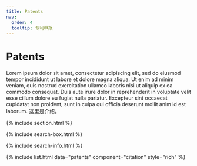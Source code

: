 ```yaml
---
title: Patents
nav:
  order: 4
  tooltip: 专利申报
---
```


# <i class="fas fa-microscope"></i>Patents

Lorem ipsum dolor sit amet, consectetur adipiscing elit, sed do eiusmod tempor incididunt ut labore et dolore magna aliqua.
Ut enim ad minim veniam, quis nostrud exercitation ullamco laboris nisi ut aliquip ex ea commodo consequat.
Duis aute irure dolor in reprehenderit in voluptate velit esse cillum dolore eu fugiat nulla pariatur.
Excepteur sint occaecat cupidatat non proident, sunt in culpa qui officia deserunt mollit anim id est laborum.
这里是介绍。

{% include section.html %}

{% include search-box.html %}

{% include search-info.html %}

{% include list.html data="patents" component="citation" style="rich" %}
